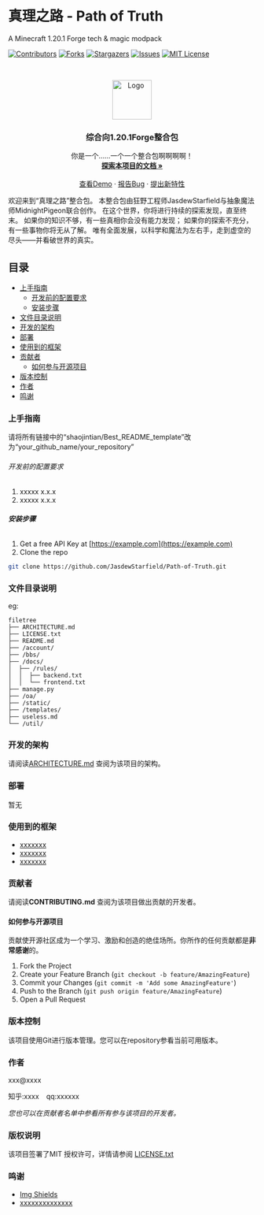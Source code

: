 

# 真理之路 - Path of Truth

A Minecraft 1.20.1 Forge tech & magic modpack

<!-- PROJECT SHIELDS -->

[![Contributors][contributors-shield]][contributors-url]
[![Forks][forks-shield]][forks-url]
[![Stargazers][stars-shield]][stars-url]
[![Issues][issues-shield]][issues-url]
[![MIT License][license-shield]][license-url]

<!-- PROJECT LOGO -->
<br />

<p align="center">
  <a href="https://github.com/JasdewStarfield/Path-of-Truth/">
    <img src="images/logo.png" alt="Logo" width="80" height="80">
  </a>

  <h3 align="center">综合向1.20.1Forge整合包</h3>
  <p align="center">
    你是一个……一个一个整合包啊啊啊啊！
    <br />
    <a href="https://github.com/JasdewStarfield/Path-of-Truth"><strong>探索本项目的文档 »</strong></a>
    <br />
    <br />
    <a href="https://github.com/JasdewStarfield/Path-of-Truth">查看Demo</a>
    ·
    <a href="https://github.com/JasdewStarfield/Path-of-Truth/issues">报告Bug</a>
    ·
    <a href="https://github.com/JasdewStarfield/Path-of-Truth/issues">提出新特性</a>
  </p>

</p>


欢迎来到“真理之路”整合包。
本整合包由狂野工程师JasdewStarfield与抽象魔法师MidnightPigeon联合创作。
在这个世界，你将进行持续的探索发现，直至终末。
如果你的知识不够，有一些真相你会没有能力发现；
如果你的探索不充分，有一些事物你将无从了解。
唯有全面发展，以科学和魔法为左右手，走到虚空的尽头——并看破世界的真实。
 
## 目录

- [上手指南](#上手指南)
  - [开发前的配置要求](#开发前的配置要求)
  - [安装步骤](#安装步骤)
- [文件目录说明](#文件目录说明)
- [开发的架构](#开发的架构)
- [部署](#部署)
- [使用到的框架](#使用到的框架)
- [贡献者](#贡献者)
  - [如何参与开源项目](#如何参与开源项目)
- [版本控制](#版本控制)
- [作者](#作者)
- [鸣谢](#鸣谢)

### 上手指南

请将所有链接中的“shaojintian/Best_README_template”改为“your_github_name/your_repository”



###### 开发前的配置要求

1. xxxxx x.x.x
2. xxxxx x.x.x

###### **安装步骤**

1. Get a free API Key at [https://example.com](https://example.com)
2. Clone the repo

```sh
git clone https://github.com/JasdewStarfield/Path-of-Truth.git
```

### 文件目录说明
eg:

```
filetree 
├── ARCHITECTURE.md
├── LICENSE.txt
├── README.md
├── /account/
├── /bbs/
├── /docs/
│  ├── /rules/
│  │  ├── backend.txt
│  │  └── frontend.txt
├── manage.py
├── /oa/
├── /static/
├── /templates/
├── useless.md
└── /util/

```





### 开发的架构 

请阅读[ARCHITECTURE.md](https://github.com/JasdewStarfield/Path-of-Truth/blob/master/ARCHITECTURE.md) 查阅为该项目的架构。

### 部署

暂无

### 使用到的框架

- [xxxxxxx](https://getbootstrap.com)
- [xxxxxxx](https://jquery.com)
- [xxxxxxx](https://laravel.com)

### 贡献者

请阅读**CONTRIBUTING.md** 查阅为该项目做出贡献的开发者。

#### 如何参与开源项目

贡献使开源社区成为一个学习、激励和创造的绝佳场所。你所作的任何贡献都是**非常感谢**的。


1. Fork the Project
2. Create your Feature Branch (`git checkout -b feature/AmazingFeature`)
3. Commit your Changes (`git commit -m 'Add some AmazingFeature'`)
4. Push to the Branch (`git push origin feature/AmazingFeature`)
5. Open a Pull Request



### 版本控制

该项目使用Git进行版本管理。您可以在repository参看当前可用版本。

### 作者

xxx@xxxx

知乎:xxxx  &ensp; qq:xxxxxx    

 *您也可以在贡献者名单中参看所有参与该项目的开发者。*

### 版权说明

该项目签署了MIT 授权许可，详情请参阅 [LICENSE.txt](https://github.com/JasdewStarfield/Path-of-Truth/blob/master/LICENSE.txt)

### 鸣谢


- [Img Shields](https://shields.io)
- [xxxxxxxxxxxxxx](https://connoratherton.com/loaders)

<!-- links -->
[your-project-path]:JasdewStarfield/Path-of-Truth
[contributors-shield]: https://img.shields.io/github/contributors/JasdewStarfield/Path-of-Truth.svg?style=flat-square
[contributors-url]: https://github.com/JasdewStarfield/Path-of-Truth/graphs/contributors
[forks-shield]: https://img.shields.io/github/forks/JasdewStarfield/Path-of-Truth.svg?style=flat-square
[forks-url]: https://github.com/JasdewStarfield/Path-of-Truth/network/members
[stars-shield]: https://img.shields.io/github/stars/JasdewStarfield/Path-of-Truth.svg?style=flat-square
[stars-url]: https://github.com/JasdewStarfield/Path-of-Truth/stargazers
[issues-shield]: https://img.shields.io/github/issues/JasdewStarfield/Path-of-Truth.svg?style=flat-square
[issues-url]: https://img.shields.io/github/issues/JasdewStarfield/Path-of-Truth.svg
[license-shield]: https://img.shields.io/github/license/JasdewStarfield/Path-of-Truth.svg?style=flat-square
[license-url]: https://github.com/JasdewStarfield/Path-of-Truth/blob/master/LICENSE.txt




